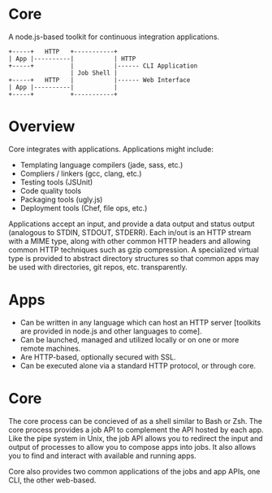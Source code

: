 Core
====

A node.js-based toolkit for continuous integration applications.

    +-----+   HTTP   +-----------+
    | App |----------|           | HTTP
    +-----+          |           |------ CLI Application
                     | Job Shell |      
    +-----+   HTTP   |           |------ Web Interface
    | App |----------|           |
    +-----+          +-----------+
                           

Overview
========

Core integrates with applications.  Applications might include:

- Templating language compilers (jade, sass, etc.)
- Compliers / linkers (gcc, clang, etc.)
- Testing tools (JSUnit)
- Code quality tools
- Packaging tools (ugly.js)
- Deployment tools (Chef, file ops, etc.)

Applications accept an input, and provide a data output and status output
(analogous to STDIN, STDOUT, STDERR).  Each in/out is an HTTP stream with
a MIME type, along with other common HTTP headers and allowing common HTTP
techniques such as gzip compression.  A specialized virtual type
is provided to abstract directory structures so that common apps may be
used with directories, git repos, etc. transparently.

Apps
====

- Can be written in any language which can host an HTTP server [toolkits are 
provided in node.js and other languages to come].
- Can be launched, managed and utilized locally or on one or more remote machines.
- Are HTTP-based, optionally secured with SSL.
- Can be executed alone via a standard HTTP protocol, or through core.

Core
====

The core process can be concieved of as a shell similar to Bash or Zsh.  The 
core process provides a job API to complement the API hosted by each app.  Like 
the pipe system in Unix, the job API allows you to redirect the input and 
output of processes to allow you to compose apps into jobs.  It also allows
you to find and interact with available and running apps.

Core also provides two common applications of the jobs and app APIs, one CLI, 
the other web-based.
